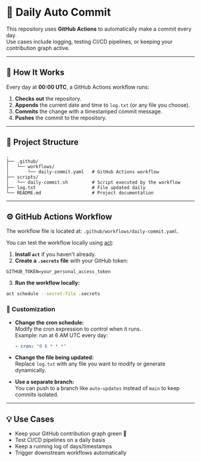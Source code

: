 # 🔄 Daily Auto Commit

This repository uses **GitHub Actions** to automatically make a commit every day.  
Use cases include logging, testing CI/CD pipelines, or keeping your contribution graph active.

---

## 🚀 How It Works

Every day at **00:00 UTC**, a GitHub Actions workflow runs:

1. **Checks out** the repository.
2. **Appends** the current date and time to `log.txt` (or any file you choose).
3. **Commits** the change with a timestamped commit message.
4. **Pushes** the commit to the repository.

---

## 📂 Project Structure

```
.
├── .github/
│   └── workflows/
│       └── daily-commit.yaml   # GitHub Actions workflow
├── scripts/
│   └── daily-commit.sh         # Script executed by the workflow
├── log.txt                     # File updated daily
└── README.md                   # Project documentation
```

---

## ⚙️ GitHub Actions Workflow

The workflow file is located at: `.github/workflows/daily-commit.yaml`.

You can test the workflow locally using [act](https://github.com/nektos/act):

1. **Install `act`** if you haven't already.
2. **Create a `.secrets` file** with your GitHub token:
  ```plaintext
  GITHUB_TOKEN=your_personal_access_token
  ```
3. **Run the workflow locally:**
  ```sh
  act schedule --secret-file .secrets
  ```

### 📅 Customization

- **Change the cron schedule:**  
  Modify the cron expression to control when it runs.  
  Example: run at 6 AM UTC every day:  
  ```yaml
  - cron: "0 6 * * *"
  ```

- **Change the file being updated:**  
  Replace `log.txt` with any file you want to modify or generate dynamically.

- **Use a separate branch:**  
  You can push to a branch like `auto-updates` instead of `main` to keep commits isolated.

---

## 💡 Use Cases

- Keep your GitHub contribution graph green 🌱
- Test CI/CD pipelines on a daily basis
- Keep a running log of days/timestamps
- Trigger downstream workflows automatically
